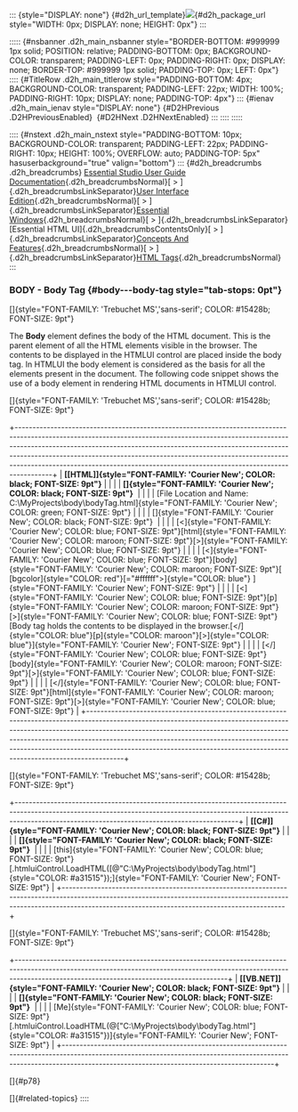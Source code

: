 ::: {style="DISPLAY: none"}
[](ms-xhelp:///?Id=d2h_url_template){#d2h_url_template}![](!package_url!){#d2h_package_url style="WIDTH: 0px; DISPLAY: none; HEIGHT: 0px"}
:::

::::: {#nsbanner .d2h_main_nsbanner style="BORDER-BOTTOM: #999999 1px solid; POSITION: relative; PADDING-BOTTOM: 0px; BACKGROUND-COLOR: transparent; PADDING-LEFT: 0px; PADDING-RIGHT: 0px; DISPLAY: none; BORDER-TOP: #999999 1px solid; PADDING-TOP: 0px; LEFT: 0px"}
:::: {#TitleRow .d2h_main_titlerow style="PADDING-BOTTOM: 4px; BACKGROUND-COLOR: transparent; PADDING-LEFT: 22px; WIDTH: 100%; PADDING-RIGHT: 10px; DISPLAY: none; PADDING-TOP: 4px"}
::: {#ienav .d2h_main_ienav style="DISPLAY: none"}
[](ms-xhelp:///?Id=eebefc62-29af-4eb5-924b-3998d14d759f){#D2HPrevious .D2HPreviousEnabled}  [](ms-xhelp:///?Id=d835327a-b77d-493f-8bd1-277d96b8258b){#D2HNext .D2HNextEnabled}
:::
::::
:::::

:::: {#nstext .d2h_main_nstext style="PADDING-BOTTOM: 10px; BACKGROUND-COLOR: transparent; PADDING-LEFT: 22px; PADDING-RIGHT: 10px; HEIGHT: 100%; OVERFLOW: auto; PADDING-TOP: 5px" hasuserbackground="true" valign="bottom"}
::: {#d2h_breadcrumbs .d2h_breadcrumbs}
[Essential Studio User Guide Documentation](ms-xhelp:///?Id=12457748-09e3-4d74-a240-8e049cedf030){.d2h_breadcrumbsNormal}[ \> ]{.d2h_breadcrumbsLinkSeparator}[User Interface Edition](ms-xhelp:///?Id=c29296b7-531c-413b-a0ec-488ca1f7f669){.d2h_breadcrumbsNormal}[ \> ]{.d2h_breadcrumbsLinkSeparator}[Essential Windows](ms-xhelp:///?Id=e60759d8-47a4-4570-9d7a-16a68d63f2ea){.d2h_breadcrumbsNormal}[ \> ]{.d2h_breadcrumbsLinkSeparator}[Essential HTML UI]{.d2h_breadcrumbsContentsOnly}[ \> ]{.d2h_breadcrumbsLinkSeparator}[Concepts And Features](ms-xhelp:///?Id=fcb5d682-601f-4d1c-ae54-299d1cc60ad8){.d2h_breadcrumbsNormal}[ \> ]{.d2h_breadcrumbsLinkSeparator}[HTML Tags](ms-xhelp:///?Id=e2f7b4d3-2fdf-48e5-a144-5d44b29c1d76){.d2h_breadcrumbsNormal}
:::

### BODY - Body Tag {#body---body-tag style="tab-stops: 0pt"}

[]{style="FONT-FAMILY: 'Trebuchet MS','sans-serif'; COLOR: #15428b; FONT-SIZE: 9pt"} 

The **Body** element defines the body of the HTML document. This is the parent element of all the HTML elements visible in the browser. The contents to be displayed in the HTMLUI control are placed inside the body tag. In HTMLUI the body element is considered as the basis for all the elements present in the document. The following code snippet shows the use of a body element in rendering HTML documents in HTMLUI control.

[]{style="FONT-FAMILY: 'Trebuchet MS','sans-serif'; COLOR: #15428b; FONT-SIZE: 9pt"} 

+----------------------------------------------------------------------------------------------------------------------------------------------------------------------------------------------------------------------------------------------------------------------------------------------------------------------------------------------------------------------------------------------------------------+
| **[\[HTML\]]{style="FONT-FAMILY: 'Courier New'; COLOR: black; FONT-SIZE: 9pt"}**                                                                                                                                                                                                                                                                                                                               |
|                                                                                                                                                                                                                                                                                                                                                                                                                |
| **[]{style="FONT-FAMILY: 'Courier New'; COLOR: black; FONT-SIZE: 9pt"}**                                                                                                                                                                                                                                                                                                                                       |
|                                                                                                                                                                                                                                                                                                                                                                                                                |
| [File Location and Name:  C:\\MyProjects\\body\\bodyTag.html]{style="FONT-FAMILY: 'Courier New'; COLOR: green; FONT-SIZE: 9pt"}                                                                                                                                                                                                                                                                                |
|                                                                                                                                                                                                                                                                                                                                                                                                                |
| []{style="FONT-FAMILY: 'Courier New'; COLOR: black; FONT-SIZE: 9pt"}                                                                                                                                                                                                                                                                                                                                           |
|                                                                                                                                                                                                                                                                                                                                                                                                                |
| [\<]{style="FONT-FAMILY: 'Courier New'; COLOR: blue; FONT-SIZE: 9pt"}[html]{style="FONT-FAMILY: 'Courier New'; COLOR: maroon; FONT-SIZE: 9pt"}[\>]{style="FONT-FAMILY: 'Courier New'; COLOR: blue; FONT-SIZE: 9pt"}                                                                                                                                                                                            |
|                                                                                                                                                                                                                                                                                                                                                                                                                |
| [\<]{style="FONT-FAMILY: 'Courier New'; COLOR: blue; FONT-SIZE: 9pt"}[body]{style="FONT-FAMILY: 'Courier New'; COLOR: maroon; FONT-SIZE: 9pt"}[ [bgcolor]{style="COLOR: red"}[=\"#ffffff\"\>]{style="COLOR: blue"} ]{style="FONT-FAMILY: 'Courier New'; FONT-SIZE: 9pt"}                                                                                                                                       |
|                                                                                                                                                                                                                                                                                                                                                                                                                |
| [\<]{style="FONT-FAMILY: 'Courier New'; COLOR: blue; FONT-SIZE: 9pt"}[p]{style="FONT-FAMILY: 'Courier New'; COLOR: maroon; FONT-SIZE: 9pt"}[\>]{style="FONT-FAMILY: 'Courier New'; COLOR: blue; FONT-SIZE: 9pt"}[Body tag holds the contents to be displayed in the browser.[\</]{style="COLOR: blue"}[p]{style="COLOR: maroon"}[\>]{style="COLOR: blue"}]{style="FONT-FAMILY: 'Courier New'; FONT-SIZE: 9pt"} |
|                                                                                                                                                                                                                                                                                                                                                                                                                |
| [\</]{style="FONT-FAMILY: 'Courier New'; COLOR: blue; FONT-SIZE: 9pt"}[body]{style="FONT-FAMILY: 'Courier New'; COLOR: maroon; FONT-SIZE: 9pt"}[\>]{style="FONT-FAMILY: 'Courier New'; COLOR: blue; FONT-SIZE: 9pt"}                                                                                                                                                                                           |
|                                                                                                                                                                                                                                                                                                                                                                                                                |
| [\</]{style="FONT-FAMILY: 'Courier New'; COLOR: blue; FONT-SIZE: 9pt"}[html]{style="FONT-FAMILY: 'Courier New'; COLOR: maroon; FONT-SIZE: 9pt"}[\>]{style="FONT-FAMILY: 'Courier New'; COLOR: blue; FONT-SIZE: 9pt"}                                                                                                                                                                                           |
+----------------------------------------------------------------------------------------------------------------------------------------------------------------------------------------------------------------------------------------------------------------------------------------------------------------------------------------------------------------------------------------------------------------+

[]{style="FONT-FAMILY: 'Trebuchet MS','sans-serif'; COLOR: #15428b; FONT-SIZE: 9pt"} 

+--------------------------------------------------------------------------------------------------------------------------------------------------------------------------------------------------------------------------+
| **[\[C#\]]{style="FONT-FAMILY: 'Courier New'; COLOR: black; FONT-SIZE: 9pt"}**                                                                                                                                           |
|                                                                                                                                                                                                                          |
| **[]{style="FONT-FAMILY: 'Courier New'; COLOR: black; FONT-SIZE: 9pt"}**                                                                                                                                                 |
|                                                                                                                                                                                                                          |
| [this]{style="FONT-FAMILY: 'Courier New'; COLOR: blue; FONT-SIZE: 9pt"}[.htmluiControl.LoadHTML([@\"C:\\MyProjects\\body\\bodyTag.html\"]{style="COLOR: #a31515"});]{style="FONT-FAMILY: 'Courier New'; FONT-SIZE: 9pt"} |
+--------------------------------------------------------------------------------------------------------------------------------------------------------------------------------------------------------------------------+

[]{style="FONT-FAMILY: 'Trebuchet MS','sans-serif'; COLOR: #15428b; FONT-SIZE: 9pt"} 

+-----------------------------------------------------------------------------------------------------------------------------------------------------------------------------------------------------------------------+
| **[\[VB.NET\]]{style="FONT-FAMILY: 'Courier New'; COLOR: black; FONT-SIZE: 9pt"}**                                                                                                                                    |
|                                                                                                                                                                                                                       |
| **[]{style="FONT-FAMILY: 'Courier New'; COLOR: black; FONT-SIZE: 9pt"}**                                                                                                                                              |
|                                                                                                                                                                                                                       |
| [Me]{style="FONT-FAMILY: 'Courier New'; COLOR: blue; FONT-SIZE: 9pt"}[.htmluiControl.LoadHTML(@[\"C:\\MyProjects\\body\\bodyTag.html\"]{style="COLOR: #a31515"})]{style="FONT-FAMILY: 'Courier New'; FONT-SIZE: 9pt"} |
+-----------------------------------------------------------------------------------------------------------------------------------------------------------------------------------------------------------------------+

[]{#p78} 

[]{#related-topics}
::::

